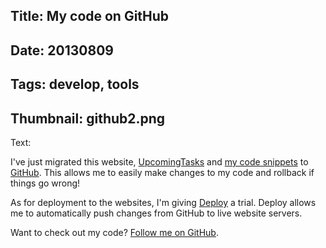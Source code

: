 Title: My code on GitHub
----
Date: 20130809
----
Tags: develop, tools
----
Thumbnail: github2.png
----
Text: 

I've just migrated this website, [UpcomingTasks](https://upcomingtasks.com/) and [my code snippets](https://github.com/brendanmurty/code-snippets) to [GitHub](https://github.com/). This allows me to easily make changes to my code and rollback if things go wrong!

As for deployment to the websites, I'm giving [Deploy](http://deployhq.com) a trial. Deploy allows me to automatically push changes from GitHub to live website servers.

Want to check out my code? [Follow me on GitHub](https://github.com/brendanmurty).